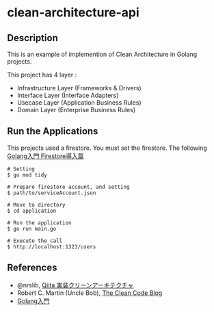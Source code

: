 # clean-architecture-api

## Description
This is an example of implemention of Clean Architecture in Golang projects.

This project has 4 layer :
- Infrastructure Layer (Frameworks & Drivers)
- Interface Layer (Interface Adapters)
- Usecase Layer (Application Business Rules)
- Domain Layer (Enterprise Business Rules)

## Run the Applications
This projects used a firestore. You must set the firestore.
The following [Golang入門 Firestore導入篇](https://rightcode.co.jp/blog/information-technology/golang-introduction-firestore)

```
# Setting
$ go mod tidy

# Prepare firestore account, and setting
$ path/to/serviceAccount.json

# Move to directory
$ cd application

# Run the application
$ go run main.go

# Execute the call
$ http://localhost:1323/users
```

## References
- @nrslib, [Qiita 実装クリーンアーキテクチャ](https://qiita.com/nrslib/items/a5f902c4defc83bd46b8)
- Robert C. Martin (Uncle Bob), [The Clean Code Blog](https://blog.cleancoder.com/uncle-bob/2012/08/13/the-clean-architecture.html)
- [Golang入門](https://rightcode.co.jp/blog/information-technology/golang-introduction-environment-1)
